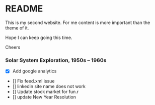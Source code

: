 # README

This is my second website. For me content is more important than the theme of it. 

Hope I can keep going this time.

Cheers


### Solar System Exploration, 1950s – 1960s

- [x] Add google analytics
- [] Fix feed.xml issue
- [] linkedin site name does not work
- [] Update stock market for fun.r
- [] update New Year Resolution
